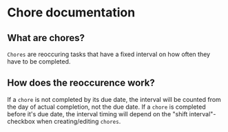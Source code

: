 # Chore documentation

## What are chores?

`Chores` are reoccuring tasks that have a fixed interval on how often they have to be completed.

## How does the reoccurence work?

If a `chore` is not completed by its due date, the interval will be counted from the day of actual completion, not the due date. If a `chore` is completed before it's due date, the interval timing will depend on the "shift interval"-checkbox when creating/editing `chores`.
